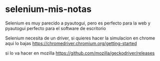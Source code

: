 # selenium-mis-notas

Selenium es muy parecido a pyautogui, pero es perfecto para la web y pyautogui perfecto para el software de escritorio

Selenium necesita de un driver, si quieres hacer la simulacion en chrome aqui lo bajas
https://chromedriver.chromium.org/getting-started

si lo va hacer en mozilla
https://github.com/mozilla/geckodriver/releases
